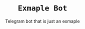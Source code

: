 <div align="center">
    <h1><code>Exmaple Bot</code></h1>
    <p>Telegram bot that is just an exmaple</p>
</div>